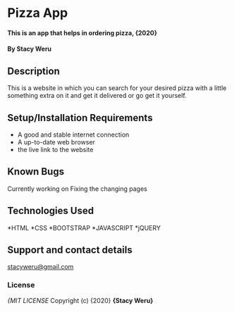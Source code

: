 # Pizza App
#### This is an app that helps in ordering pizza, {2020}
#### By **Stacy Weru**
## Description
This is a website in which you can search for your desired pizza with a little something extra on it and get it delivered or go get it yourself.
## Setup/Installation Requirements
* A good and stable internet connection
* A up-to-date web browser
* the live link to the website

## Known Bugs
Currently working on Fixing the changing pages
## Technologies Used
*HTML
*CSS
*BOOTSTRAP
*JAVASCRIPT
*jQUERY
## Support and contact details
stacyweru@gmail.com
### License
*{MIT LICENSE*
Copyright (c) {2020} **{Stacy Weru}**
  
